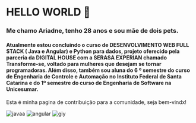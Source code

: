 # HELLO WORLD 👋

### Me chamo Ariadne, tenho 28 anos e sou mãe de dois pets. 

#### Atualmente estou concluindo o curso de DESENVOLVIMENTO WEB FULL STACK ( Java e Angular) e Python para dados, projeto oferecido pela parceria da DIGITAL HOUSE com a SERASA EXPERIAN  chamado Transforme-se, voltado para mulheres que desejam se tornar programadoras. Além disso, também sou aluna do 6 º semestre do curso de Engenharia de Controle e Automação no Instituto Federal de Santa Catarina e do 1º semestre do curso de Engenharia de Software na Unicesumar. 

Esta é minha pagina de contribuição para a comunidade, seja bem-vindx! 

![javaa](https://user-images.githubusercontent.com/102121435/173253549-108f40c3-2e6d-4d50-bd3f-2771c13fc516.png)
![angular](https://user-images.githubusercontent.com/102121435/173253589-3d75eeaf-32a0-4794-ac30-449df2a2fb1a.png)
![giy](https://user-images.githubusercontent.com/102121435/173253658-6bbda95b-353d-46df-a18a-72b821ae0a0b.jpg)
